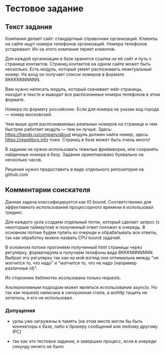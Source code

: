 # Тестовое задание

## Текст задания

Компания делает сайт: стандартный справочник организаций. Клиенты на сайте ищут номера телефонов организаций. Номера телефонов устаревают. Из-за этого компания теряет клиентов.

Для каждой организации в базе хранится ссылка на её сайт и путь к странице контактов. Страниц контактов на одном сайте может быть несколько. Есть модуль, который умеет распознавать неактуальный номер. На вход он получает список номеров в формате 8KKKNNNNNNN.

Вам нужно написать модуль, который скачивает web-страницы, находит в тексте и выводит все распознанные номера телефонов в этом формате.

Номера по формату российские. Если для номера не указан код города — номер московский.

Чем выше доля распознаваемых реальных номеров на странице и чем быстрее работает модуль — тем он лучше. Здесь: https://hands.ru/company/about модуль должен найти номер, здесь: https://repetitors.info тоже. Страниц в базе может быть очень много!

В задании не нужно использовать тяжелые фреймворки, или сохранять найденные номера в базу. Задание ориентировано буквально на несколько часов.

Решение нужно предоставить в виде отдельного репозитория на github.com

## Комментарии соискателя

Данная задача классифицируется как IO bound. Соответственно для эффективного использования процессорного времени я использовал трединг.

Для каждого урла создаем отдельный поток, который сделает запрос (с некоторым таймаутом) и полученный ответ положит в очередь. В основном потоке будем пулить из очереди и обрабатывать все ответы, так как обработку можно назвать CPU bound задачей.

В основном потоке прогоняем полученный html страницы через регулярку, форматируем и получаем телефоны вида 8KKKNNNNNNN. Выбрал эту регулярку так как на мой взгляд она оптимальна между "не мэтчится то, что надо" и "мэтчится то, что не надо (например различные id)".

Из сторонних библиотек исользована только requests.

Альтернативным подходом может являться использование asyncio. Но так как requests написана в синхронном стиле, а aiohttp тащить не хотелось, я его не использовал.

### Допущения

- урлы уже загружены в память (на этом месте могли бы быть коннекторы к базе, либо к брокеру сообщений или любому другому IPC)

- так как это тестовое задание, я завершаю процесс, если в очереди секунду ничего не было
